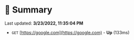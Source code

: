 # 📖 Summary
Last updated: **3/23/2022, 11:35:04 PM**

- `GET` [https://google.com](https://google.com) - **Up** (133ms)

